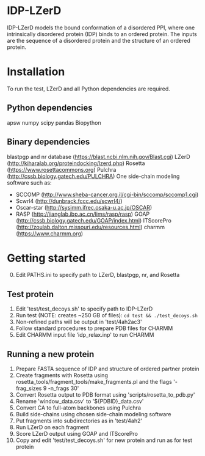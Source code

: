 IDP-LZerD
=========

IDP-LZerD models the bound conformation of a disordered PPI, where one
intrinsically disordered protein (IDP) binds to an ordered protein.
The inputs are the sequence of a disordered protein and the structure of an
ordered protein.

Installation
============

To run the test, LZerD and all Python dependencies are required.

Python dependencies
-------------------
apsw
numpy
scipy
pandas
Biopython

Binary dependencies
-------------------
blastpgp and nr database (https://blast.ncbi.nlm.nih.gov/Blast.cgi)
LZerD (http://kiharalab.org/proteindocking/lzerd.php)
Rosetta (https://www.rosettacommons.org)
Pulchra (http://cssb.biology.gatech.edu/PULCHRA)
One side-chain modeling software such as:
* SCCOMP (http://www.sheba-cancer.org.il/cgi-bin/sccomp/sccomp1.cgi)
* Scwrl4 (http://dunbrack.fccc.edu/scwrl4/)
* Oscar-star (http://sysimm.ifrec.osaka-u.ac.jp/OSCAR)
* RASP (http://jianglab.ibp.ac.cn/lims/rasp/rasp)
GOAP (http://cssb.biology.gatech.edu/GOAP/index.html)
ITScorePro (http://zoulab.dalton.missouri.edu/resources.html)
charmm (https://www.charmm.org)

Getting started
===============

0. Edit PATHS.ini to specify path to LZerD, blastpgp, nr, and Rosetta

Test protein
------------
1. Edit 'test/test_decoys.sh' to specify path to IDP-LZerD
2. Run test (NOTE: creates ~250 GB of files): `cd test && ./test_decoys.sh`
3. Non-refined paths will be output in 'test/4ah2ac3'
4. Follow standard procedures to prepare PDB files for CHARMM
5. Edit CHARMM input file 'idp_relax.inp' to run CHARMM

Running a new protein
---------------------
1. Prepare FASTA sequence of IDP and structure of ordered partner protein
2. Create fragments with Rosetta using rosetta_tools/fragment_tools/make_fragments.pl and the flags '-frag_sizes 9 -n_frags 30'
3. Convert Rosetta output to PDB format using 'scripts/rosetta_to_pdb.py'
4. Rename 'window_data.csv' to '${PDBID}_data.csv'
5. Convert CA to full-atom backbones using Pulchra
6. Build side-chains using chosen side-chain modeling software
7. Put fragments into subdirectories as in 'test/4ah2'
8. Run LZerD on each fragment
9. Score LZerD output using GOAP and ITScorePro
10. Copy and edit 'test/test_decoys.sh' for new protein and run as for test protein
